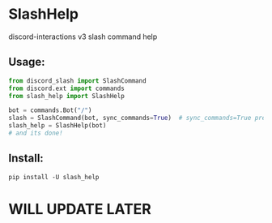 # SlashHelp
discord-interactions v3 slash command help

## Usage:
```py
from discord_slash import SlashCommand
from discord.ext import commands
from slash_help import SlashHelp

bot = commands.Bot("/")
slash = SlashCommand(bot, sync_commands=True)  # sync_commands=True preferred
slash_help = SlashHelp(bot)
# and its done!
```
## Install:
```
pip install -U slash_help
```

# WILL UPDATE LATER